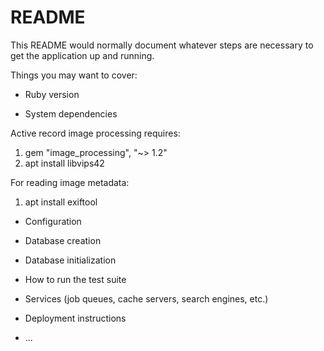 # README

This README would normally document whatever steps are necessary to get the
application up and running.

Things you may want to cover:

* Ruby version

* System dependencies

 Active record image processing requires:
1. gem "image_processing", "~> 1.2"
2. apt install libvips42

For reading image metadata:
1. apt install exiftool

* Configuration

* Database creation

* Database initialization

* How to run the test suite

* Services (job queues, cache servers, search engines, etc.)

* Deployment instructions

* ...
